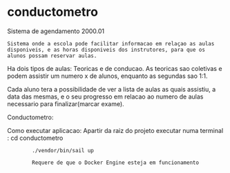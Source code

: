 # conductometro

Sistema de agendamento 2000.01

	Sistema onde a escola pode facilitar informacao em relaçao as aulas disponiveis, e as horas disponiveis dos instrutores, para que os alunos possam reservar aulas.

Ha dois tipos de aulas: Teoricas e de conducao. As teoricas sao coletivas e podem assistir um numero x de alunos, enquanto as segundas sao 1:1.

Cada aluno tera a possibilidade de ver a lista de aulas as quais assistiu, a data das mesmas, e o seu progresso em relacao ao numero de aulas necessario para finalizar(marcar exame).

Conductometro:

Como executar aplicacao:
Apartir da raiz do projeto
	executar numa terminal :
			cd conductometro
			
			./vendor/bin/sail up

			Requere de que o Docker Engine esteja em funcionamento

	

